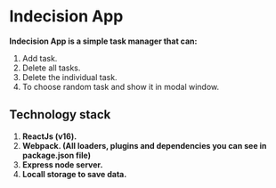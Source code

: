 # Indecision App

**Indecision App is a simple task manager that can:**

1. Add task.
2. Delete all tasks.
3. Delete the individual task.
4. To choose random task and show it in modal window.

## Technology stack

1. **ReactJs (v16).**
2. **Webpack. (All loaders, plugins and dependencies you can see in package.json file)**
3. **Express node server.**
4. **Locall storage to save data.**


